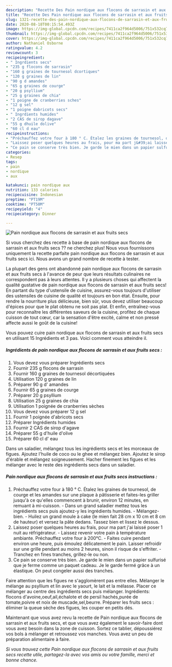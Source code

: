 ```yaml
---
description: "Recette Des Pain nordique aux flocons de sarrasin et aux fruits secs"
title: "Recette Des Pain nordique aux flocons de sarrasin et aux fruits secs"
slug: 1321-recette-des-pain-nordique-aux-flocons-de-sarrasin-et-aux-fruits-secs
date: 2020-08-18T00:15:54.493Z
image: https://img-global.cpcdn.com/recipes/7411ca2f964d5006/751x532cq70/pain-nordique-aux-flocons-de-sarrasin-et-aux-fruits-secs-photo-principale-de-la-recette.jpg
thumbnail: https://img-global.cpcdn.com/recipes/7411ca2f964d5006/751x532cq70/pain-nordique-aux-flocons-de-sarrasin-et-aux-fruits-secs-photo-principale-de-la-recette.jpg
cover: https://img-global.cpcdn.com/recipes/7411ca2f964d5006/751x532cq70/pain-nordique-aux-flocons-de-sarrasin-et-aux-fruits-secs-photo-principale-de-la-recette.jpg
author: Nathaniel Osborne
ratingvalue: 4.2
reviewcount: 3
recipeingredient:
- " Ingrdients secs"
- "235 g flocons de sarrasin"
- "160 g graines de tournesol dcortiques"
- "120 g graines de lin"
- "90 g d amandes"
- "65 g graines de courge"
- "20 g psyllium"
- "25 g graines de chia"
- "1 poigne de cranberries sches"
- "12 g sel"
- "1 poigne dabricots secs"
- " Ingrdients humides"
- "2 CAS de sirop dagave"
- "55 g dhuile dolive"
- "60 cl d eau"
recipeinstructions:
- "Préchauffez votre four à 180 ° C. Étalez les graines de tournesol, de courge et les amandes sur une plaque à pâtisserie et faites-les griller jusqu&#39;à ce qu&#39;elles commencent à brunir, environ 12 minutes, en remuant à mi-cuisson. Dans un grand saladier mettez tous les ingrédients secs puis ajoutez-y les ingrédients humides. Mélangez-bien. Huilez un grand moule à cake (le mien fait 28 cm x 10 cm et 8 cm de hauteur) et versez la pâte dedans. Tassez bien et lissez le dessus."
- "Laissez poser quelques heures au frais, pour ma part j&#39;ai laissé poser 1 nuit au réfrigérateur. Laissez revenir votre pain à température ambiante. Préchauffez votre four à 200°C. Faites cuire pendant environ une heure, puis émoulez délicatement le pain. Laisser refroidir sur une grille pendant au moins 2 heures, sinon il risque de s&#39;effriter. Tranchez en fines tranches, grillez-le ou non."
- "Ce pain se conserve très bien. Je garde le mien dans un papier sulfurisé que je ferme comme un paquet cadeau. Je le garde fermé grâce à un élastique. On peut congeler aussi des tranches."
categories:
- Resep
tags:
- pain
- nordique
- aux

katakunci: pain nordique aux 
nutrition: 133 calories
recipecuisine: Indonesian
preptime: "PT19M"
cooktime: "PT50M"
recipeyield: "4"
recipecategory: Dinner

---
```



![Pain nordique aux flocons de sarrasin et aux fruits secs](https://img-global.cpcdn.com/recipes/7411ca2f964d5006/751x532cq70/pain-nordique-aux-flocons-de-sarrasin-et-aux-fruits-secs-photo-principale-de-la-recette.jpg)

Si vous cherchez des recette à base de pain nordique aux flocons de sarrasin et aux fruits secs ?? ne cherchez plus! Nous vous fournissons uniquement la recette parfaite pain nordique aux flocons de sarrasin et aux fruits secs ici. Nous avons un grand nombre de recette à tester.

La plupart des gens ont abandonné pain nordique aux flocons de sarrasin et aux fruits secs à l'avance de peur que leurs résultats culinaires ne correspondent pas à leurs attentes. Il y a plusieurs choses qui affectent la qualité gustative de pain nordique aux flocons de sarrasin et aux fruits secs! En partant du type d'ustensile de cuisine, assurez-vous toujours d'utiliser des ustensiles de cuisine de qualité et toujours en bon état. Ensuite, pour rendre la nourriture plus délicieuse, bien sûr, vous devez utiliser beaucoup d'épices pour que le plat obtenu ne soit pas plat. Et enfin, entraînez-vous pour reconnaître les différentes saveurs de la cuisine, profitez de chaque cuisson de tout cœur, car la sensation d'être excité, calme et non pressé affecte aussi le goût de la cuisine!

<!--inarticleads1-->

Vous pouvez cuire pain nordique aux flocons de sarrasin et aux fruits secs en utilisant 15 Ingrédients et 3 pas. Voici comment vous atteindre il.

##### Ingrédients de pain nordique aux flocons de sarrasin et aux fruits secs :

1. Vous devez vous préparer  Ingrédients secs
1. Fournir 235 g flocons de sarrasin
1. Fournir 160 g graines de tournesol décortiquées
1. Utilisation 120 g graines de lin
1. Préparer 90 g d&#39; amandes
1. Fournir 65 g graines de courge
1. Préparer 20 g psyllium
1. Utilisation 25 g graines de chia
1. Utilisation 1 poignée de cranberries sèches
1. Vous devez vous préparer 12 g sel
1. Fournir 1 poignée d&#39;abricots secs
1. Préparer  Ingrédients humides
1. Fournir 2 CAS de sirop d&#39;agave
1. Préparer 55 g d&#39;huile d&#39;olive
1. Préparer 60 cl d&#39; eau


Dans un saladier, mélangez tous les ingrédients secs et les morceaux de figues. Ajoutez l&#39;huile de coco ou le ghee et mélangez bien. Ajoutez le sirop d&#39;érable et mélangez soigneusement. Hacher finement les figues et les mélanger avec le reste des ingrédients secs dans un saladier. 

<!--inarticleads2-->

##### Pain nordique aux flocons de sarrasin et aux fruits secs instructions :

1. Préchauffez votre four à 180 ° C. Étalez les graines de tournesol, de courge et les amandes sur une plaque à pâtisserie et faites-les griller jusqu&#39;à ce qu&#39;elles commencent à brunir, environ 12 minutes, en remuant à mi-cuisson. - Dans un grand saladier mettez tous les ingrédients secs puis ajoutez-y les ingrédients humides. - Mélangez-bien. - Huilez un grand moule à cake (le mien fait 28 cm x 10 cm et 8 cm de hauteur) et versez la pâte dedans. Tassez bien et lissez le dessus.
1. Laissez poser quelques heures au frais, pour ma part j&#39;ai laissé poser 1 nuit au réfrigérateur. - Laissez revenir votre pain à température ambiante. Préchauffez votre four à 200°C. - Faites cuire pendant environ une heure, puis émoulez délicatement le pain. Laisser refroidir sur une grille pendant au moins 2 heures, sinon il risque de s&#39;effriter. - Tranchez en fines tranches, grillez-le ou non.
1. Ce pain se conserve très bien. Je garde le mien dans un papier sulfurisé que je ferme comme un paquet cadeau. Je le garde fermé grâce à un élastique. On peut congeler aussi des tranches.


Faire attention que les figues ne s&#39;agglomèrent pas entre elles. Mélanger le mélange au psyllium et lin avec le yaourt, le lait et la mélasse. Placer ce mélanger au centre des ingrédients secs puis mélanger. Ingrédients: flocons d&#39;avoine,oeuf,ail,échalote et de persil hachés,purée de tomate,poivre et noix de muscade,sel,beurre. Préparer les fruits secs : éliminer la queue sèche des figues, les couper en petits dés. 

<!--inarticleads1-->

<p>
Maintenant que vous avez revu la recette de Pain nordique aux flocons de sarrasin et aux fruits secs, et que vous avez également le savoir-faire dont vous avez besoin dans la zone de cuisson. Sortez ce tablier, dépoussiérez vos bols à mélanger et retroussez vos manches. Vous avez un peu de préparation alimentaire à faire.
</p>

<p>
<i>Si vous trouvez cette Pain nordique aux flocons de sarrasin et aux fruits secs recette utile, partagez-la avec vos amis ou votre famille, merci et bonne chance.</i>
</p>
